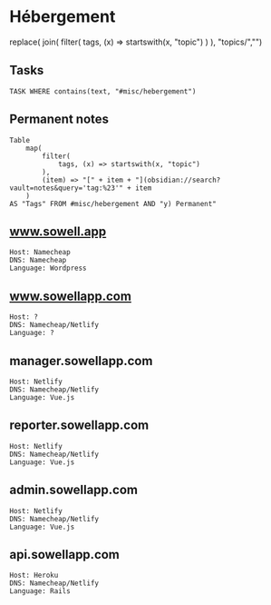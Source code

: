 # Hébergement

replace(
	join(
		filter(
			tags, (x) => startswith(x, "topic")
		)
	),
"topics/","")
## Tasks
```dataview
TASK WHERE contains(text, "#misc/hebergement")
```
## Permanent notes
```dataview
Table 
	map(
		filter(
			tags, (x) => startswith(x, "topic")
		),
		(item) => "[" + item + "](obsidian://search?vault=notes&query='tag:%23'" + item
	)
AS "Tags" FROM #misc/hebergement AND "y) Permanent"
```
## www.sowell.app

```
Host: Namecheap
DNS: Namecheap
Language: Wordpress
```

## www.sowellapp.com
```
Host: ?
DNS: Namecheap/Netlify
Language: ?
```

## manager.sowellapp.com
```
Host: Netlify
DNS: Namecheap/Netlify
Language: Vue.js
```

## reporter.sowellapp.com
```
Host: Netlify
DNS: Namecheap/Netlify
Language: Vue.js
```

## admin.sowellapp.com
```
Host: Netlify
DNS: Namecheap/Netlify
Language: Vue.js
```

## api.sowellapp.com
```
Host: Heroku
DNS: Namecheap/Netlify
Language: Rails
```
